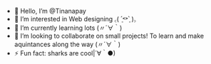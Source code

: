 - 👋 Hello, I’m @Tinanapay
- 👀 I’m interested in Web designing ꜀( ˊ̠˂˃ˋ̠ )꜆
- 🌱 I’m currently learning lots (〃´∀｀)
- 💞️ I’m looking to collaborate on small projects! To learn and make aquintances along the way (〃´∀｀)
- ⚡ Fun fact: sharks are cool|´∀｀●)

<!---
Tinanapay/Tinanapay is a ✨ special ✨ repository because its `README.md` (this file) appears on your GitHub profile.
You can click the Preview link to take a look at your changes.
--->
